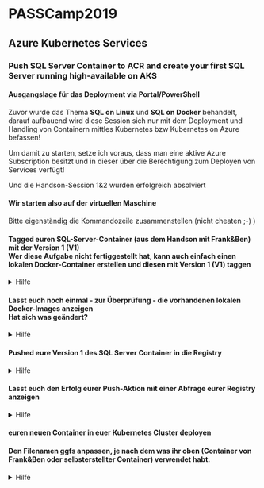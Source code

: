 # PASSCamp2019
## Azure Kubernetes Services
### Push SQL Server Container to ACR and create your first SQL Server running high-available on AKS

#### Ausgangslage für das Deployment via Portal/PowerShell
Zuvor wurde das Thema **SQL on Linux** und **SQL on Docker** behandelt, darauf aufbauend wird diese Session sich nur mit dem Deployment und Handling von Containern mittles Kubernetes bzw Kubernetes on Azure befassen!

Um damit zu starten, setze ich voraus, dass man eine aktive Azure Subscription besitzt und in dieser über die Berechtigung zum Deployen von Services verfügt!

Und die Handson-Session 1&2 wurden erfolgreich absolviert

#### Wir starten also auf der virtuellen Maschine


Bitte eigenständig die Kommandozeile zusammenstellen (nicht cheaten ;-) )
#### Tagged euren SQL-Server-Container (aus dem Handson mit Frank&Ben) mit der Version 1 (V1)<br>Wer diese Aufgabe nicht fertiggestellt hat, kann auch einfach einen lokalen Docker-Container erstellen und diesen mit Version 1 (V1) taggen
<details>
  <summary>Hilfe</summary>
  <p>

  ```PowerShell
  docker tag %ImageName% passcampacr.azurecr.io/%ImageName%:v1
```

Alternativ : Erstellen eines neuen Docker-Compose-Files 

    version: '3'
  
    services:
        sqlserver1:
            image: mcr.microsoft.com/mssql/server:2019-CTP3.1-ubuntu
            ports:  
              - "1433:1433"
            environment:
              SA_PASSWORD: "Testing1122"
              ACCEPT_EULA: "Y"
              MSSQL_DATA_DIR: "/var/opt/sqlserver/data"
              MSSQL_LOG_DIR: "/var/opt/sqlserver/log"
              MSSQL_BACKUP_DIR: "/var/opt/sqlserver/backup"
            volumes: 
              - sqlsystem:/var/opt/mssql/
              - sqldata:/var/opt/sqlserver/data
              - sqllog:/var/opt/sqlserver/log
    volumes:
      sqlsystem:
      sqldata:
      sqllog:
```
  docker-compose up
  docker tag %ImageName% passcampacr.azurecr.io/%ImageName%:v1
```

</p>
</details>

#### Lasst euch noch einmal - zur Überprüfung - die vorhandenen lokalen Docker-Images anzeigen<br>Hat sich was geändert?
<details>
  <summary>Hilfe</summary>
  <p>

  ```PowerShell
  docker images
```

</p>
</details>

#### Pushed eure Version 1 des SQL Server Container in die Registry
<details>
  <summary>Hilfe</summary>
  <p>

  ```PowerShell
  docker push %LogonServer%/%ImageName%:v1
```

  </p>
</details>

#### Lasst euch den Erfolg eurer Push-Aktion mit einer Abfrage eurer Registry anzeigen
<details>
  <summary>Hilfe</summary>
  <p>

  ```PowerShell
  az acr repository show-tags --name PASSCamp-ACR --repository %ImageName% --output table
```

  </p>
</details>

#### euren neuen Container in euer Kubernetes Cluster deployen
#### Den Filenamen ggfs anpassen, je nach dem was ihr oben (Container von Frank&Ben oder selbsterstellter Container) verwendet habt.
<details>
  <summary>Hilfe</summary>
  <p>

  ```PowerShell
  kubectl apply -f .\sqlserver-deployment.yaml
```

  </p>
</details>
